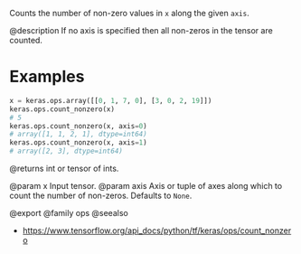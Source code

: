Counts the number of non-zero values in `x` along the given `axis`.

@description
If no axis is specified then all non-zeros in the tensor are counted.

# Examples
```python
x = keras.ops.array([[0, 1, 7, 0], [3, 0, 2, 19]])
keras.ops.count_nonzero(x)
# 5
keras.ops.count_nonzero(x, axis=0)
# array([1, 1, 2, 1], dtype=int64)
keras.ops.count_nonzero(x, axis=1)
# array([2, 3], dtype=int64)
```

@returns
int or tensor of ints.

@param x Input tensor.
@param axis Axis or tuple of axes along which to count the number of
    non-zeros. Defaults to `None`.

@export
@family ops
@seealso
+ <https://www.tensorflow.org/api_docs/python/tf/keras/ops/count_nonzero>
